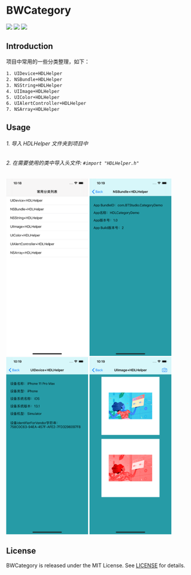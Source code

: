 # BWCategory

![](https://img.shields.io/badge/platform-iOS-red.svg) ![](https://img.shields.io/badge/language-Objective--C-orange.svg) ![](https://img.shields.io/badge/license-MIT%20License-brightgreen.svg) 


## Introduction

项目中常用的一些分类整理，如下：

```
1. UIDevice+HDLHelper
2. NSBundle+HDLHelper
3. NSString+HDLHelper
4. UIImage+HDLHelper
5. UIColor+HDLHelper
6. UIAlertController+HDLHelper
7. NSArray+HDLHelper
```


## Usage

###### 1. 导入 HDLHelper 文件夹到项目中
###### 2. 在需要使用的类中导入头文件: ```#import "HDLHelper.h"```


<img src="https://github.com/wz15011015/BWCategory/blob/master/Screenshots/category_list.png" width="220" height="476">  <img src="https://github.com/wz15011015/BWCategory/blob/master/Screenshots/category_NSBundle.png" width="220" height="476">  <img src="https://github.com/wz15011015/BWCategory/blob/master/Screenshots/category_UIDevice.png" width="220" height="476">  <img src="https://github.com/wz15011015/BWCategory/blob/master/Screenshots/category_UIImage.png" width="220" height="476">


## License

BWCategory is released under the MIT License. See [LICENSE](https://github.com/wz15011015/BTStudio/blob/master/License/MITLicense.html) for details.